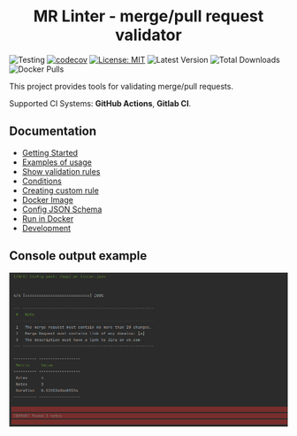 <h1 align="center">MR Linter - merge/pull request validator</h1>

![Testing](https://github.com/ArtARTs36/php-merge-request-linter/workflows/Testing/badge.svg?branch=master)
[![codecov](https://codecov.io/gh/ArtARTs36/php-merge-request-linter/branch/master/graph/badge.svg?token=OGRWW81OHH)](https://codecov.io/gh/ArtARTs36/php-merge-request-linter)
[![License: MIT](https://img.shields.io/badge/License-MIT-yellow.svg)](https://opensource.org/licenses/MIT)
![Latest Version](https://img.shields.io/packagist/v/artarts36/merge-request-linter)
![Total Downloads](https://poser.pugx.org/artarts36/merge-request-linter/d/total.svg)
![Docker Pulls](https://img.shields.io/docker/pulls/artarts36/merge-request-linter)

This project provides tools for validating merge/pull requests.

Supported CI Systems: **GitHub Actions**, **Gitlab CI**.

## Documentation

* [Getting Started](docs/getting_started.md)
* [Examples of usage](docs/examples.md)
* [Show validation rules](docs/rules.md)
* [Conditions](docs/conditions.md)
* [Creating custom rule](docs/custom_rule.md)
* [Docker Image](https://hub.docker.com/repository/docker/artarts36/merge-request-linter)
* [Config JSON Schema](mr-linter-config-schema.json)
* [Run in Docker](docs/run_in_docker.md)
* [Development](docs/development.md)

## Console output example

![Example](docs/output_example.png)
